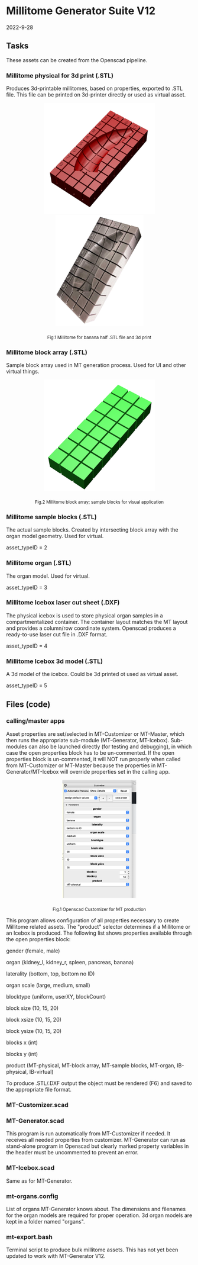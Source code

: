 # Millitome Generator Suite V12

2022-9-28

## Tasks

These assets can be created from the Openscad pipeline.

### Millitome physical for 3d print (.STL)

Produces 3d-printable millitomes, based on properties, exported to .STL file. This file can be printed on 3d-printer directly or used as virtual asset.

<p align="center">
  <span>
  <img src="images/MT-render.png" height="300">
  <img src="images/MT-photo.jpg" height="300">
  </span>
</p>
<p align = "center">
  <sub>Fig.1 Millitome for banana half .STL file and 3d print</sub>
</p>


### Millitome block array (.STL)

Sample block array used in MT generation process. Used for UI and other virtual things.

<p align="center">
  <img src="images/Block_array.png" height="300">
</p>
<p align = "center">
  <sub>Fig.2 Millitome block array; sample blocks for visual application</sub>
</p>

### Millitome sample blocks (.STL)

The actual sample blocks. Created by intersecting block array with the organ model geometry. Used for virtual.

asset_typeID = 2

### Millitome organ (.STL)

The organ model. Used for virtual.

asset_typeID = 3

### Millitome Icebox laser cut sheet (.DXF)

The physical icebox is used to store physical organ samples in a compartmentalized container. The container layout matches the MT layout and provides a column/row coordinate system. Openscad produces a ready-to-use laser cut file in .DXF format.

asset_typeID = 4

### Millitome Icebox 3d model (.STL)

A 3d model of the icebox. Could be 3d printed ot used as virtual asset.

asset_typeID = 5


## Files (code)

### calling/master apps

Asset properties are set/selected in MT-Customizer or MT-Master, which then runs the appropriate sub-module (MT-Generator, MT-Icebox). Sub-modules can also be launched directly (for testing and debugging), in which case the open properties block has to be un-commented. If the open properties block is un-commented, it will NOT run properly when called from MT-Customizer or MT-Master because the properties in MT-Generator/MT-Icebox will override properties set in the calling app. 


<p align="center">
  <img src="images/mt-customizer-1.png" width="200">
</p>
<p align = "center">
  <sub>Fig.1 Openscad Customizer for MT production</sub>
</p>

This program allows configuration of all properties necessary to create Millitome related assets.
The "product" selector determines if a Millitome or an Icebox is produced. The following list shows properties available through the open properties block:

gender (female, male)

organ (kidney_l, kidney_r, spleen, pancreas, banana)

laterality (bottom, top, bottom no ID)

organ scale (large, medium, small)

blocktype (uniform, userXY, blockCount)

block size (10, 15, 20)

block xsize (10, 15, 20)

block ysize (10, 15, 20)

blocks x (int)

blocks y (int)

product (MT-physical, MT-block array, MT-sample blocks, MT-organ, IB-physical, IB-virtual)

To produce .STL/.DXF output the object must be rendered (F6) and saved to the appropriate file format.  

### MT-Customizer.scad

### MT-Generator.scad

This program is run automatically from MT-Customizer if needed. It receives all needed properties from customizer. 
MT-Generator can run as stand-alone program in Openscad but clearly marked property variables in the header must be uncommented to prevent an error.

### MT-Icebox.scad

Same as for MT-Generator.

### mt-organs.config

List of organs MT-Generator knows about. The dimensions and filenames for the organ models are required for proper operation. 3d organ models are kept in a folder named "organs".

### mt-export.bash

Terminal script to produce bulk millitome assets. This has not yet been updated to work with MT-Generator V12.








